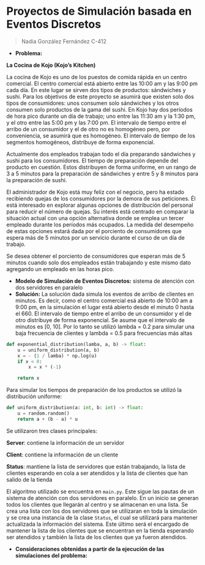 # Proyectos de Simulación basada en Eventos Discretos

> Nadia González Fernández C-412

- **Problema:** 
  
**La Cocina de Kojo (Kojo’s Kitchen)**

La cocina de Kojo es uno de los puestos de comida rápida en un centro 
comercial. El centro comercial está abierto entre las 10:00 am y 
las 9:00 pm cada día. En este lugar se sirven dos tipos de productos: 
sándwiches y sushi. Para los objetivos de este proyecto se asumirá que
existen solo dos tipos de consumidores: unos consumen solo sándwiches y 
los otros consumen solo productos de la gama del sushi. En Kojo hay dos 
períodos de hora pico durante un día de trabajo; uno entre las 11:30 am 
y la 1:30 pm, y el otro entre las 5:00 pm y las 7:00 pm. El intervalo de
tiempo entre el arribo de un consumidor y el de otro no es homogéneo pero, 
por conveniencia, se asumirá que es homogéneo. El intervalo de tiempo de 
los segmentos homogéneos, distribuye de forma exponencial.

Actualmente dos empleados trabajan todo el día preparando sándwiches y sushi
para los consumidores. El tiempo de preparación depende del producto en cuestión. 
Estos distribuyen de forma uniforme, en un rango de 3 a 5 minutos para la preparación 
de sándwiches y entre 5 y 8 minutos para la preparación de sushi.

El administrador de Kojo está muy feliz con el negocio, pero ha estado recibiendo
quejas de los consumidores por la demora de sus peticiones. Él está interesado en
explorar algunas opciones de distribución del personal para reducir el número de quejas. 
Su interés está centrado en comparar la situación actual con una opción alternativa donde 
se emplea un tercer empleado durante los períodos más ocupados. La medida del desempeño de 
estas opciones estará dada por el porciento de consumidores que espera más de 5 minutos 
por un servicio durante el curso de un día de trabajo.

Se desea obtener el porciento de consumidores que esperan más de 5 minutos cuando solo dos
empleados están trabajando y este mismo dato agregando un empleado en las horas pico.


- **Modelo de Simulación de Eventos Discretos:** sistema de atención con dos servidores en paralelo
- **Solución:** La solución dada simula los eventos de arribo de clientes en minutos. Es decir, como el centro comercial esá
abierto de 10:00 am a 9:00 pm, en la simulación el lugar está abierto desde el minuto 0 hasta el 660.
El intervalo de tiempo entre el arribo de un consumidor y el de otro distribuye
de forma exponencial. Se asume que el intervalo de minutos es \[0, 10\]. Por lo tanto se utilizó 
lambda = 0.2 para simular una baja frecuencia de clientes y lambda = 0.5 para frecuencias más altas   
  
```python
def exponential_distribution(lamba, a, b) -> float:
    u = uniform_distribution(a, b)
    x = - (1 / lamba) * np.log(u)
    if x < 0:
        x = x * (-1)

    return x
```
Para simular los tiempos de preparación de los productos se utilizó la distribución uniforme:
```python
def uniform_distribution(a: int, b: int) -> float:
    u = random.random()
    return a + (b - a) * u
```

Se utilizaron tres clases principales:

**Server**: contiene la información de un servidor

**Client**: contiene la información de un cliente

**Status**: mantiene la lista de servidores que están trabajando, la lista de clientes esperando en 
cola a ser atendidos y la lista de clientes que han salido de la tienda
      
El algoritmo utilizado se encuentra en `main.py`. Este sigue las pautas de un sistema de atención con dos servidores en paralelo.
En un inicio se generan todos los clientes que llegarán al centro y se almacenan en una lista. 
Se crea una lista con los dos servidores que se utilizaran en toda la simulación y se crea una instancia de la clase `Status`, el cual se utilizará
para mantener actualizada la información del sistema. Este último será el encargado de mantener la lista de los clientes que se 
encuentran en la tienda esperando ser atendidos y también la lista de los clientes que ya fueron atendidos.  


- **Consideraciones obtenidas a partir de la ejecución de las simulaciones del problema:** 